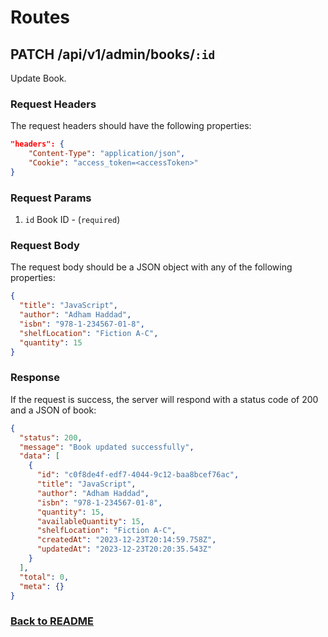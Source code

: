 # Routes

## PATCH /api/v1/admin/books/`:id`

Update Book.

### Request Headers

The request headers should have the following properties:

```json
"headers": {
    "Content-Type": "application/json",
    "Cookie": "access_token=<accessToken>"
}
```

### Request Params

1. `id` Book ID - (`required`)

### Request Body

The request body should be a JSON object with any of the following properties:

```json
{
  "title": "JavaScript",
  "author": "Adham Haddad",
  "isbn": "978-1-234567-01-8",
  "shelfLocation": "Fiction A-C",
  "quantity": 15
}
```

### Response

If the request is success, the server will respond with a status code of 200 and a JSON of book:

```json
{
  "status": 200,
  "message": "Book updated successfully",
  "data": [
    {
      "id": "c0f8de4f-edf7-4044-9c12-baa8bcef76ac",
      "title": "JavaScript",
      "author": "Adham Haddad",
      "isbn": "978-1-234567-01-8",
      "quantity": 15,
      "availableQuantity": 15,
      "shelfLocation": "Fiction A-C",
      "createdAt": "2023-12-23T20:14:59.758Z",
      "updatedAt": "2023-12-23T20:20:35.543Z"
    }
  ],
  "total": 0,
  "meta": {}
}
```

### [Back to README](../../README.md#books)
